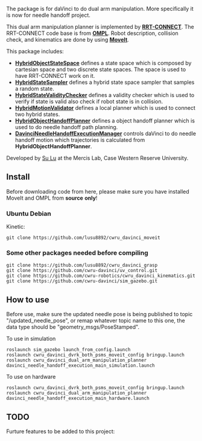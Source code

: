 The package is for daVinci to do dual arm manipulation. More specifically it is now for needle handoff project.

This dual arm manipulation planner is implemented by [**RRT-CONNECT**](https://www.cs.cmu.edu/afs/cs/academic/class/15494-s14/readings/kuffner_icra2000.pdf). The RRT-CONNECT code base is from [**OMPL**](https://ompl.kavrakilab.org/). Robot description, collision check, and kinematics are done by using [**MoveIt**](https://moveit.ros.org/).

This package includes:

  - [**HybridObjectStateSpace**](https://github.com/lusu8892/cwru_davinci_moveit/blob/34e91dcb554f97144f1f72e7c9aa73fbf3d4164e/cwru_davinci_moveit_planners/cwru_davinci_dual_arm_manipulation_planner/dual_arm_manipulation_planner_interface/include/dual_arm_manipulation_planner_interface/parameterization/hybrid_object_state_space.h#L98)
defines a state space which is composed by cartesian space and two discrete state spaces. The space is used to have RRT-CONNECT work on it.
  - [**HybridStateSampler**](https://github.com/lusu8892/cwru_davinci_moveit/blob/34e91dcb554f97144f1f72e7c9aa73fbf3d4164e/cwru_davinci_moveit_planners/cwru_davinci_dual_arm_manipulation_planner/dual_arm_manipulation_planner_interface/include/dual_arm_manipulation_planner_interface/parameterization/hybrid_object_state_space.h#L67)
defines a hybrid state space sampler that samples a random state.
  - [**HybridStateValidityChecker**](https://github.com/lusu8892/cwru_davinci_moveit/blob/34e91dcb554f97144f1f72e7c9aa73fbf3d4164e/cwru_davinci_moveit_planners/cwru_davinci_dual_arm_manipulation_planner/dual_arm_manipulation_planner_interface/include/dual_arm_manipulation_planner_interface/hybrid_state_validity_checker.h#L58) defines a validity checker which is used to verify if state is valid also check if robot state is in collision.
  - [**HybridMotionValidator**](https://github.com/lusu8892/cwru_davinci_moveit/blob/34e91dcb554f97144f1f72e7c9aa73fbf3d4164e/cwru_davinci_moveit_planners/cwru_davinci_dual_arm_manipulation_planner/dual_arm_manipulation_planner_interface/include/dual_arm_manipulation_planner_interface/hybrid_motion_validator.h#L54)
defines a local planner which is used to connect two hybrid states.
  - [**HybridObjectHandoffPlanner**](https://github.com/lusu8892/cwru_davinci_moveit/blob/34e91dcb554f97144f1f72e7c9aa73fbf3d4164e/cwru_davinci_moveit_planners/cwru_davinci_dual_arm_manipulation_planner/dual_arm_manipulation_planner_interface/include/dual_arm_manipulation_planner_interface/hybrid_object_handoff_planner.h#L71)
defines a object handoff planner which is used to do needle handoff path planning.
  - [**DavinciNeedleHandoffExecutionManager**](https://github.com/lusu8892/cwru_davinci_moveit/blob/34e91dcb554f97144f1f72e7c9aa73fbf3d4164e/cwru_davinci_moveit_planners/cwru_davinci_dual_arm_manipulation_planner/dual_arm_manipulation_planner_interface/include/dual_arm_manipulation_planner_interface/davinci_needle_handoff_execution_manager.h#L52)
controls daVinci to do needle handoff motion which trajectories is calculated from **HybridObjectHandoffPlanner**.

Developed by [Su Lu](https://github.com/lusu8892/) at the Mercis Lab, Case Western Reserve University.

## Install
Before downloading code from here, please make sure you have installed MoveIt and OMPL from **source** **only**!

### Ubuntu Debian
Kinetic:
```
git clone https://github.com/lusu8892/cwru_davinci_moveit
```

### Some other packages needed before compiling
```
git clone https://github.com/lusu8892/cwru_davinci_grasp
git clone https://github.com/cwru-davinci/uv_control.git
git clone https://github.com/cwru-robotics/cwru_davinci_kinematics.git
git clone https://github.com/cwru-davinci/sim_gazebo.git
```

## How to use
Before use, make sure the updated needle pose is being published to topic "/updated_needle_pose", or remap whatever topic name to this one, the data type should be "geometry_msgs/PoseStamped".

To use in simulation
```
roslaunch sim_gazebo launch_from_config.launch
roslaunch cwru_davinci_dvrk_both_psms_moveit_config bringup.launch
roslaunch cwru_davinci_dual_arm_manipulation_planner davinci_needle_handoff_execution_main_simulation.launch
```

To use on hardware
```
roslaunch cwru_davinci_dvrk_both_psms_moveit_config bringup.launch
roslaunch cwru_davinci_dual_arm_manipulation_planner davinci_needle_handoff_execution_main_hardware.launch
```

## TODO

Furture features to be added to this project:
